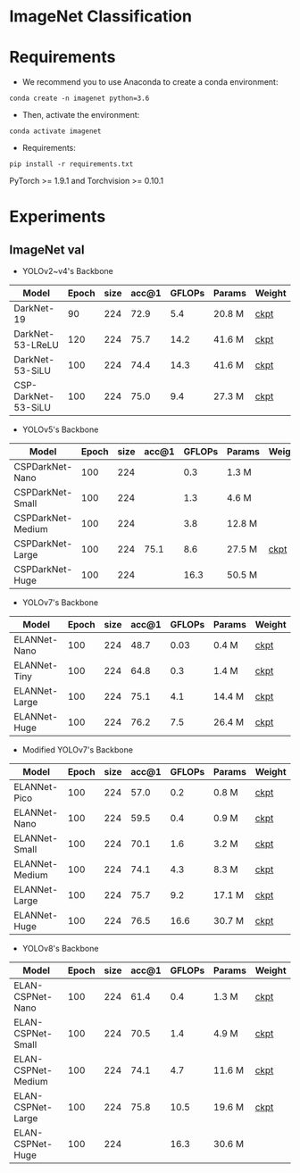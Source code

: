 # ImageNet Classification


# Requirements
- We recommend you to use Anaconda to create a conda environment:
```Shell
conda create -n imagenet python=3.6
```

- Then, activate the environment:
```Shell
conda activate imagenet
```

- Requirements:
```Shell
pip install -r requirements.txt 
```
PyTorch >= 1.9.1 and Torchvision >= 0.10.1

# Experiments
## ImageNet val

* YOLOv2~v4's Backbone

|    Model              | Epoch | size | acc@1 | GFLOPs | Params |  Weight |
|-----------------------|-------|------|-------|--------|--------|---------|
| DarkNet-19            | 90    | 224  |  72.9 | 5.4    | 20.8 M | [ckpt](https://github.com/yjh0410/image_classification_pytorch/releases/download/weight/darknet19.pth) |
| DarkNet-53-LReLU      | 120   | 224  |  75.7 | 14.2   | 41.6 M | [ckpt](https://github.com/yjh0410/image_classification_pytorch/releases/download/weight/darknet53.pth) |
| DarkNet-53-SiLU       | 100   | 224  |  74.4 | 14.3   | 41.6 M | [ckpt](https://github.com/yjh0410/image_classification_pytorch/releases/download/weight/darknet53_silu.pth) |
| CSP-DarkNet-53-SiLU   | 100   | 224  |  75.0 | 9.4    | 27.3 M | [ckpt](https://github.com/yjh0410/image_classification_pytorch/releases/download/weight/cspdarknet53_silu.pth) |

* YOLOv5's Backbone

|    Model            | Epoch | size | acc@1 | GFLOPs | Params |  Weight |
|---------------------|-------|------|-------|--------|--------|---------|
| CSPDarkNet-Nano     | 100   | 224  |       | 0.3    | 1.3 M  |  |
| CSPDarkNet-Small    | 100   | 224  |       | 1.3    | 4.6 M  |  |
| CSPDarkNet-Medium   | 100   | 224  |       | 3.8    | 12.8 M |  |
| CSPDarkNet-Large    | 100   | 224  | 75.1  | 8.6    | 27.5 M | [ckpt](https://github.com/yjh0410/image_classification_pytorch/releases/download/weight/cspdarknet_large.pth) |
| CSPDarkNet-Huge     | 100   | 224  |       | 16.3   | 50.5 M |  |

* YOLOv7's Backbone

|    Model            | Epoch | size | acc@1 | GFLOPs | Params |  Weight |
|---------------------|-------|------|-------|--------|--------|---------|
| ELANNet-Nano        | 100   | 224  |  48.7 | 0.03   | 0.4 M  | [ckpt](https://github.com/yjh0410/image_classification_pytorch/releases/download/weight/yolov7_elannet_nano.pth) |
| ELANNet-Tiny        | 100   | 224  |  64.8 | 0.3    | 1.4 M  | [ckpt](https://github.com/yjh0410/image_classification_pytorch/releases/download/weight/yolov7_elannet_tiny.pth) |
| ELANNet-Large       | 100   | 224  |  75.1 | 4.1    | 14.4 M | [ckpt](https://github.com/yjh0410/image_classification_pytorch/releases/download/weight/yolov7_elannet_large.pth) |
| ELANNet-Huge        | 100   | 224  |  76.2 | 7.5    | 26.4 M | [ckpt](https://github.com/yjh0410/image_classification_pytorch/releases/download/weight/yolov7_elannet_huge.pth) |

* Modified YOLOv7's Backbone

|    Model            | Epoch | size | acc@1 | GFLOPs | Params |  Weight |
|---------------------|-------|------|-------|--------|--------|---------|
| ELANNet-Pico        | 100   | 224  |  57.0 | 0.2    | 0.8 M  | [ckpt](https://github.com/yjh0410/image_classification_pytorch/releases/download/weight/elannet_pico.pth) |
| ELANNet-Nano        | 100   | 224  |  59.5 | 0.4    | 0.9 M  | [ckpt](https://github.com/yjh0410/image_classification_pytorch/releases/download/weight/elannet_nano.pth) |
| ELANNet-Small       | 100   | 224  |  70.1 | 1.6    | 3.2 M  | [ckpt](https://github.com/yjh0410/image_classification_pytorch/releases/download/weight/elannet_small.pth) |
| ELANNet-Medium      | 100   | 224  |  74.1 | 4.3    | 8.3 M  | [ckpt](https://github.com/yjh0410/image_classification_pytorch/releases/download/weight/elannet_medium.pth) |
| ELANNet-Large       | 100   | 224  |  75.7 | 9.2    | 17.1 M | [ckpt](https://github.com/yjh0410/image_classification_pytorch/releases/download/weight/elannet_large.pth) |
| ELANNet-Huge        | 100   | 224  |  76.5 | 16.6   | 30.7 M | [ckpt](https://github.com/yjh0410/image_classification_pytorch/releases/download/weight/elannet_huge.pth) |

* YOLOv8's Backbone

|    Model            | Epoch | size | acc@1 | GFLOPs | Params |  Weight |
|---------------------|-------|------|-------|--------|--------|---------|
| ELAN-CSPNet-Nano    | 100   | 224  |  61.4 | 0.4    | 1.3 M  | [ckpt](https://github.com/yjh0410/image_classification_pytorch/releases/download/weight/elan_cspnet_nano.pth) |
| ELAN-CSPNet-Small   | 100   | 224  |  70.5 | 1.4    | 4.9 M  | [ckpt](https://github.com/yjh0410/image_classification_pytorch/releases/download/weight/elan_cspnet_small.pth) |
| ELAN-CSPNet-Medium  | 100   | 224  |  74.1 | 4.7    | 11.6 M | [ckpt](https://github.com/yjh0410/image_classification_pytorch/releases/download/weight/elan_cspnet_medium.pth) |
| ELAN-CSPNet-Large   | 100   | 224  |  75.8 | 10.5   | 19.6 M | [ckpt](https://github.com/yjh0410/image_classification_pytorch/releases/download/weight/elan_cspnet_large.pth) |
| ELAN-CSPNet-Huge    | 100   | 224  |       | 16.3   | 30.6 M |  |

